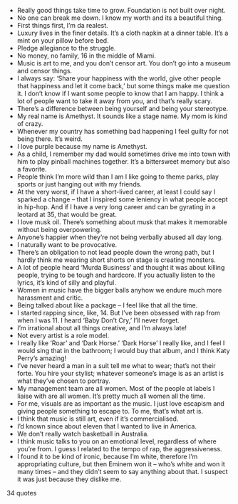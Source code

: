  - Really good things take time to grow. Foundation is not built over night.
 - No one can break me down. I know my worth and its a beautiful thing.
 - First things first, I’m da realest.
 - Luxury lives in the finer details. It’s a cloth napkin at a dinner table. It’s a mint on your pillow before bed.
 - Pledge allegiance to the struggle.
 - No money, no family, 16 in the middle of Miami.
 - Music is art to me, and you don’t censor art. You don’t go into a museum and censor things.
 - I always say: ‘Share your happiness with the world, give other people that happiness and let it come back,’ but some things make me question it. I don’t know if I want some people to know that I am happy. I think a lot of people want to take it away from you, and that’s really scary.
 - There’s a difference between being yourself and being your stereotype.
 - My real name is Amethyst. It sounds like a stage name. My mom is kind of crazy.
 - Whenever my country has something bad happening I feel guilty for not being there. It’s weird.
 - I love purple because my name is Amethyst.
 - As a child, I remember my dad would sometimes drive me into town with him to play pinball machines together. It’s a bittersweet memory but also a favorite.
 - People think I’m more wild than I am I like going to theme parks, play sports or just hanging out with my friends.
 - At the very worst, if I have a short-lived career, at least I could say I sparked a change – that I inspired some leniency in what people accept in hip-hop. And if I have a very long career and can be gyrating in a leotard at 35, that would be great.
 - I love musk oil. There’s something about musk that makes it memorable without being overpowering.
 - Anyone’s happier when they’re not being verbally abused all day long.
 - I naturally want to be provocative.
 - There’s an obligation to not lead people down the wrong path, but I hardly think me wearing short shorts on stage is creating monsters.
 - A lot of people heard ‘Murda Business’ and thought it was about killing people, trying to be tough and hardcore. If you actually listen to the lyrics, it’s kind of silly and playful.
 - Women in music have the bigger balls anyhow we endure much more harassment and critic.
 - Being talked about like a package – I feel like that all the time.
 - I started rapping since, like, 14. But I’ve been obsessed with rap from when I was 11. I heard ‘Baby Don’t Cry,’ I’ll never forget.
 - I’m irrational about all things creative, and I’m always late!
 - Not every artist is a role model.
 - I really like ‘Roar’ and ‘Dark Horse.’ ‘Dark Horse’ I really like, and I feel I would sing that in the bathroom; I would buy that album, and I think Katy Perry’s amazing!
 - I’ve never heard a man in a suit tell me what to wear; that’s not their forte. You hire your stylist; whatever someone’s image is as an artist is what they’ve chosen to portray.
 - My management team are all women. Most of the people at labels I liaise with are all women. It’s pretty much all women all the time.
 - For me, visuals are as important as the music. I just love escapism and giving people something to escape to. To me, that’s what art is.
 - I think that music is still art, even if it’s commercialised.
 - I’d known since about eleven that I wanted to live in America.
 - We don’t really watch basketball in Australia.
 - I think music talks to you on an emotional level, regardless of where you’re from. I guess I related to the tempo of rap, the aggressiveness.
 - I found it to be kind of ironic, because I’m white, therefore I’m appropriating culture, but then Eminem won it – who’s white and won it many times – and they didn’t seem to say anything about that. I suspect it was just because they dislike me.

34 quotes